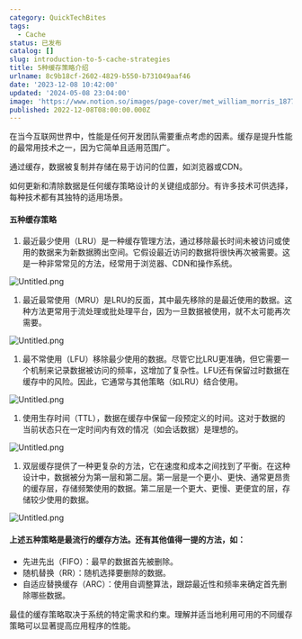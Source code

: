 ```yaml
---
category: QuickTechBites
tags:
  - Cache
status: 已发布
catalog: []
slug: introduction-to-5-cache-strategies
title: 5种缓存策略介绍
urlname: 8c9b18cf-2602-4829-b550-b731049aaf46
date: '2023-12-08 10:42:00'
updated: '2024-05-08 23:04:00'
image: 'https://www.notion.so/images/page-cover/met_william_morris_1877_willow.jpg'
published: 2022-12-08T08:00:00.000Z
---
```


在当今互联网世界中，性能是任何开发团队需要重点考虑的因素。缓存是提升性能的最常用技术之一，因为它简单且适用范围广。


通过缓存，数据被复制并存储在易于访问的位置，如浏览器或CDN。


如何更新和清除数据是任何缓存策略设计的关键组成部分。有许多技术可供选择，每种技术都有其独特的适用场景。


#### 五种缓存策略

1. 最近最少使用（LRU）是一种缓存管理方法，通过移除最长时间未被访问或使用的数据来为新数据腾出空间。它假设最近访问的数据将很快再次被需要。这是一种非常常见的方法，经常用于浏览器、CDN和操作系统。

![Untitled.png](https://prod-files-secure.s3.us-west-2.amazonaws.com/5d24fe63-e567-4804-86f9-9fdc62e13082/74494354-3dc7-4fc2-be3e-7e15913b3f24/Untitled.png?X-Amz-Algorithm=AWS4-HMAC-SHA256&X-Amz-Content-Sha256=UNSIGNED-PAYLOAD&X-Amz-Credential=ASIAZI2LB46676SXGJCS%2F20250213%2Fus-west-2%2Fs3%2Faws4_request&X-Amz-Date=20250213T053649Z&X-Amz-Expires=3600&X-Amz-Security-Token=IQoJb3JpZ2luX2VjEOL%2F%2F%2F%2F%2F%2F%2F%2F%2F%2FwEaCXVzLXdlc3QtMiJHMEUCIAEhzGWBgEpHySKUdErSBGohhYWknv%2BUI1DwsmXh%2FUBDAiEA0VA8oVxajC1sd8Oa21m50cdfjxBXgSiWg3XaUxvdg%2FEqiAQI%2B%2F%2F%2F%2F%2F%2F%2F%2F%2F%2F%2FARAAGgw2Mzc0MjMxODM4MDUiDIdJbmH3h60A8gHiuCrcA9B9vqSluvUdrpWjB%2B1fvdSi8URHVLqsmDcSxVYucrRsAdc4gV7WasCeeTy9HixwAZTGV2Q2K8zAX0mvTmnoea5O9pdh58wKb9g%2FTug96BPKPWz2iOdkqBm9H5MNe7CtbimjJqR7vURVeXifiiiwTChOdyFlFDjKjj5dC4mwICTnqptA26ib3HMn2GJ%2B4N%2FW1aZhnXPQmFcEtCe3Z8CvTPsFr5f9NThSJAvWlj1Ywh%2FVnTdZGHIwqRbEghPl737DZtx%2BnPBfnAsZoUbR%2FMVDVYtGb8n6ZnJ%2BT4OXF8ZDq4QW3C1h8zFRzpUYe1mRVakDEtZrJGQ3mxlCXaTVAyYhfUV2MJwM17%2BgadAlvF1vvmXp2cMZvL1PXSavymrXfcL74EaL8jdEW47AIHrCYbmdl0jnnIt5rFUaHuVIvk5YiE2Uda%2BMCohzhcvoqcQNqwtTHQbV8URowjKFaBg79KQio%2FBGO30o5QjXDNQoJlggo0u861GShW5lOd%2FQ3Ue1hAp3N8mLF62JR91aSHkSKiMQihcU3NAYWibGqTLoTyDjfL%2FshL8nc0%2BDhMqSk8Pr6LUyT9qRfJQu%2Fgh2XyRx2HqQoY6lyhp2orTQQM51DRRPsA98O7yLPLhPI%2FkxPCSWMMSXtb0GOqUBENQ%2FzFEsMWtroneU4w1XXdqGftS8B90YiD%2Flnij%2BI9R7Tlj1b3ShIsGlaOjWohH6gwdUjWb0Bt9KPRAT4w0PN13pjFamAYlg2OdeAepoip7RVpE%2BrLfJBb3v3wrvtFeVR1eNcRwr%2BFKAD58q9PAVP8m9agzSkgmPqvMRqL1e46H6lKaSLLSyHFTgH35eNuYkU8WpHkqiDBZMJbUJitnj1KGn%2BjEb&X-Amz-Signature=087bc53c659e49bdd8992163767e891e884cdf7e825236acbc19410b7820e8c3&X-Amz-SignedHeaders=host&x-id=GetObject)

1. 最近最常使用（MRU）是LRU的反面，其中最先移除的是最近使用的数据。这种方法更常用于流处理或批处理平台，因为一旦数据被使用，就不太可能再次需要。

![Untitled.png](https://prod-files-secure.s3.us-west-2.amazonaws.com/5d24fe63-e567-4804-86f9-9fdc62e13082/9394e615-e149-4cd8-9a1b-e3c39cda8184/Untitled.png?X-Amz-Algorithm=AWS4-HMAC-SHA256&X-Amz-Content-Sha256=UNSIGNED-PAYLOAD&X-Amz-Credential=ASIAZI2LB46676SXGJCS%2F20250213%2Fus-west-2%2Fs3%2Faws4_request&X-Amz-Date=20250213T053649Z&X-Amz-Expires=3600&X-Amz-Security-Token=IQoJb3JpZ2luX2VjEOL%2F%2F%2F%2F%2F%2F%2F%2F%2F%2FwEaCXVzLXdlc3QtMiJHMEUCIAEhzGWBgEpHySKUdErSBGohhYWknv%2BUI1DwsmXh%2FUBDAiEA0VA8oVxajC1sd8Oa21m50cdfjxBXgSiWg3XaUxvdg%2FEqiAQI%2B%2F%2F%2F%2F%2F%2F%2F%2F%2F%2F%2FARAAGgw2Mzc0MjMxODM4MDUiDIdJbmH3h60A8gHiuCrcA9B9vqSluvUdrpWjB%2B1fvdSi8URHVLqsmDcSxVYucrRsAdc4gV7WasCeeTy9HixwAZTGV2Q2K8zAX0mvTmnoea5O9pdh58wKb9g%2FTug96BPKPWz2iOdkqBm9H5MNe7CtbimjJqR7vURVeXifiiiwTChOdyFlFDjKjj5dC4mwICTnqptA26ib3HMn2GJ%2B4N%2FW1aZhnXPQmFcEtCe3Z8CvTPsFr5f9NThSJAvWlj1Ywh%2FVnTdZGHIwqRbEghPl737DZtx%2BnPBfnAsZoUbR%2FMVDVYtGb8n6ZnJ%2BT4OXF8ZDq4QW3C1h8zFRzpUYe1mRVakDEtZrJGQ3mxlCXaTVAyYhfUV2MJwM17%2BgadAlvF1vvmXp2cMZvL1PXSavymrXfcL74EaL8jdEW47AIHrCYbmdl0jnnIt5rFUaHuVIvk5YiE2Uda%2BMCohzhcvoqcQNqwtTHQbV8URowjKFaBg79KQio%2FBGO30o5QjXDNQoJlggo0u861GShW5lOd%2FQ3Ue1hAp3N8mLF62JR91aSHkSKiMQihcU3NAYWibGqTLoTyDjfL%2FshL8nc0%2BDhMqSk8Pr6LUyT9qRfJQu%2Fgh2XyRx2HqQoY6lyhp2orTQQM51DRRPsA98O7yLPLhPI%2FkxPCSWMMSXtb0GOqUBENQ%2FzFEsMWtroneU4w1XXdqGftS8B90YiD%2Flnij%2BI9R7Tlj1b3ShIsGlaOjWohH6gwdUjWb0Bt9KPRAT4w0PN13pjFamAYlg2OdeAepoip7RVpE%2BrLfJBb3v3wrvtFeVR1eNcRwr%2BFKAD58q9PAVP8m9agzSkgmPqvMRqL1e46H6lKaSLLSyHFTgH35eNuYkU8WpHkqiDBZMJbUJitnj1KGn%2BjEb&X-Amz-Signature=007c017cb1942cadad8795c5cf96b55946b6ef95af5d9785935486e636c14788&X-Amz-SignedHeaders=host&x-id=GetObject)

1. 最不常使用（LFU）移除最少使用的数据。尽管它比LRU更准确，但它需要一个机制来记录数据被访问的频率，这增加了复杂性。LFU还有保留过时数据在缓存中的风险。因此，它通常与其他策略（如LRU）结合使用。

![Untitled.png](https://prod-files-secure.s3.us-west-2.amazonaws.com/5d24fe63-e567-4804-86f9-9fdc62e13082/ff489bb8-941e-4617-b208-e17020ed7ada/Untitled.png?X-Amz-Algorithm=AWS4-HMAC-SHA256&X-Amz-Content-Sha256=UNSIGNED-PAYLOAD&X-Amz-Credential=ASIAZI2LB46676SXGJCS%2F20250213%2Fus-west-2%2Fs3%2Faws4_request&X-Amz-Date=20250213T053649Z&X-Amz-Expires=3600&X-Amz-Security-Token=IQoJb3JpZ2luX2VjEOL%2F%2F%2F%2F%2F%2F%2F%2F%2F%2FwEaCXVzLXdlc3QtMiJHMEUCIAEhzGWBgEpHySKUdErSBGohhYWknv%2BUI1DwsmXh%2FUBDAiEA0VA8oVxajC1sd8Oa21m50cdfjxBXgSiWg3XaUxvdg%2FEqiAQI%2B%2F%2F%2F%2F%2F%2F%2F%2F%2F%2F%2FARAAGgw2Mzc0MjMxODM4MDUiDIdJbmH3h60A8gHiuCrcA9B9vqSluvUdrpWjB%2B1fvdSi8URHVLqsmDcSxVYucrRsAdc4gV7WasCeeTy9HixwAZTGV2Q2K8zAX0mvTmnoea5O9pdh58wKb9g%2FTug96BPKPWz2iOdkqBm9H5MNe7CtbimjJqR7vURVeXifiiiwTChOdyFlFDjKjj5dC4mwICTnqptA26ib3HMn2GJ%2B4N%2FW1aZhnXPQmFcEtCe3Z8CvTPsFr5f9NThSJAvWlj1Ywh%2FVnTdZGHIwqRbEghPl737DZtx%2BnPBfnAsZoUbR%2FMVDVYtGb8n6ZnJ%2BT4OXF8ZDq4QW3C1h8zFRzpUYe1mRVakDEtZrJGQ3mxlCXaTVAyYhfUV2MJwM17%2BgadAlvF1vvmXp2cMZvL1PXSavymrXfcL74EaL8jdEW47AIHrCYbmdl0jnnIt5rFUaHuVIvk5YiE2Uda%2BMCohzhcvoqcQNqwtTHQbV8URowjKFaBg79KQio%2FBGO30o5QjXDNQoJlggo0u861GShW5lOd%2FQ3Ue1hAp3N8mLF62JR91aSHkSKiMQihcU3NAYWibGqTLoTyDjfL%2FshL8nc0%2BDhMqSk8Pr6LUyT9qRfJQu%2Fgh2XyRx2HqQoY6lyhp2orTQQM51DRRPsA98O7yLPLhPI%2FkxPCSWMMSXtb0GOqUBENQ%2FzFEsMWtroneU4w1XXdqGftS8B90YiD%2Flnij%2BI9R7Tlj1b3ShIsGlaOjWohH6gwdUjWb0Bt9KPRAT4w0PN13pjFamAYlg2OdeAepoip7RVpE%2BrLfJBb3v3wrvtFeVR1eNcRwr%2BFKAD58q9PAVP8m9agzSkgmPqvMRqL1e46H6lKaSLLSyHFTgH35eNuYkU8WpHkqiDBZMJbUJitnj1KGn%2BjEb&X-Amz-Signature=b07358063c139fabc2f71ef90606570ab119564ce96676960db3d2dbbc6b3eee&X-Amz-SignedHeaders=host&x-id=GetObject)

1. 使用生存时间（TTL），数据在缓存中保留一段预定义的时间。这对于数据的当前状态只在一定时间内有效的情况（如会话数据）是理想的。

![Untitled.png](https://prod-files-secure.s3.us-west-2.amazonaws.com/5d24fe63-e567-4804-86f9-9fdc62e13082/480ed8d3-f3c7-4a40-a9c6-4ca2e915c139/Untitled.png?X-Amz-Algorithm=AWS4-HMAC-SHA256&X-Amz-Content-Sha256=UNSIGNED-PAYLOAD&X-Amz-Credential=ASIAZI2LB46676SXGJCS%2F20250213%2Fus-west-2%2Fs3%2Faws4_request&X-Amz-Date=20250213T053649Z&X-Amz-Expires=3600&X-Amz-Security-Token=IQoJb3JpZ2luX2VjEOL%2F%2F%2F%2F%2F%2F%2F%2F%2F%2FwEaCXVzLXdlc3QtMiJHMEUCIAEhzGWBgEpHySKUdErSBGohhYWknv%2BUI1DwsmXh%2FUBDAiEA0VA8oVxajC1sd8Oa21m50cdfjxBXgSiWg3XaUxvdg%2FEqiAQI%2B%2F%2F%2F%2F%2F%2F%2F%2F%2F%2F%2FARAAGgw2Mzc0MjMxODM4MDUiDIdJbmH3h60A8gHiuCrcA9B9vqSluvUdrpWjB%2B1fvdSi8URHVLqsmDcSxVYucrRsAdc4gV7WasCeeTy9HixwAZTGV2Q2K8zAX0mvTmnoea5O9pdh58wKb9g%2FTug96BPKPWz2iOdkqBm9H5MNe7CtbimjJqR7vURVeXifiiiwTChOdyFlFDjKjj5dC4mwICTnqptA26ib3HMn2GJ%2B4N%2FW1aZhnXPQmFcEtCe3Z8CvTPsFr5f9NThSJAvWlj1Ywh%2FVnTdZGHIwqRbEghPl737DZtx%2BnPBfnAsZoUbR%2FMVDVYtGb8n6ZnJ%2BT4OXF8ZDq4QW3C1h8zFRzpUYe1mRVakDEtZrJGQ3mxlCXaTVAyYhfUV2MJwM17%2BgadAlvF1vvmXp2cMZvL1PXSavymrXfcL74EaL8jdEW47AIHrCYbmdl0jnnIt5rFUaHuVIvk5YiE2Uda%2BMCohzhcvoqcQNqwtTHQbV8URowjKFaBg79KQio%2FBGO30o5QjXDNQoJlggo0u861GShW5lOd%2FQ3Ue1hAp3N8mLF62JR91aSHkSKiMQihcU3NAYWibGqTLoTyDjfL%2FshL8nc0%2BDhMqSk8Pr6LUyT9qRfJQu%2Fgh2XyRx2HqQoY6lyhp2orTQQM51DRRPsA98O7yLPLhPI%2FkxPCSWMMSXtb0GOqUBENQ%2FzFEsMWtroneU4w1XXdqGftS8B90YiD%2Flnij%2BI9R7Tlj1b3ShIsGlaOjWohH6gwdUjWb0Bt9KPRAT4w0PN13pjFamAYlg2OdeAepoip7RVpE%2BrLfJBb3v3wrvtFeVR1eNcRwr%2BFKAD58q9PAVP8m9agzSkgmPqvMRqL1e46H6lKaSLLSyHFTgH35eNuYkU8WpHkqiDBZMJbUJitnj1KGn%2BjEb&X-Amz-Signature=370ce846d8ad2352b4b99c1e4d8a4f580c7e13b82f4c966117e148aca584e6bd&X-Amz-SignedHeaders=host&x-id=GetObject)

1. 双层缓存提供了一种更复杂的方法，它在速度和成本之间找到了平衡。在这种设计中，数据被分为第一层和第二层。第一层是一个更小、更快、通常更昂贵的缓存层，存储频繁使用的数据。第二层是一个更大、更慢、更便宜的层，存储较少使用的数据。

![Untitled.png](https://prod-files-secure.s3.us-west-2.amazonaws.com/5d24fe63-e567-4804-86f9-9fdc62e13082/35e68090-275d-4707-9e9a-ce86f000e9eb/Untitled.png?X-Amz-Algorithm=AWS4-HMAC-SHA256&X-Amz-Content-Sha256=UNSIGNED-PAYLOAD&X-Amz-Credential=ASIAZI2LB46676SXGJCS%2F20250213%2Fus-west-2%2Fs3%2Faws4_request&X-Amz-Date=20250213T053649Z&X-Amz-Expires=3600&X-Amz-Security-Token=IQoJb3JpZ2luX2VjEOL%2F%2F%2F%2F%2F%2F%2F%2F%2F%2FwEaCXVzLXdlc3QtMiJHMEUCIAEhzGWBgEpHySKUdErSBGohhYWknv%2BUI1DwsmXh%2FUBDAiEA0VA8oVxajC1sd8Oa21m50cdfjxBXgSiWg3XaUxvdg%2FEqiAQI%2B%2F%2F%2F%2F%2F%2F%2F%2F%2F%2F%2FARAAGgw2Mzc0MjMxODM4MDUiDIdJbmH3h60A8gHiuCrcA9B9vqSluvUdrpWjB%2B1fvdSi8URHVLqsmDcSxVYucrRsAdc4gV7WasCeeTy9HixwAZTGV2Q2K8zAX0mvTmnoea5O9pdh58wKb9g%2FTug96BPKPWz2iOdkqBm9H5MNe7CtbimjJqR7vURVeXifiiiwTChOdyFlFDjKjj5dC4mwICTnqptA26ib3HMn2GJ%2B4N%2FW1aZhnXPQmFcEtCe3Z8CvTPsFr5f9NThSJAvWlj1Ywh%2FVnTdZGHIwqRbEghPl737DZtx%2BnPBfnAsZoUbR%2FMVDVYtGb8n6ZnJ%2BT4OXF8ZDq4QW3C1h8zFRzpUYe1mRVakDEtZrJGQ3mxlCXaTVAyYhfUV2MJwM17%2BgadAlvF1vvmXp2cMZvL1PXSavymrXfcL74EaL8jdEW47AIHrCYbmdl0jnnIt5rFUaHuVIvk5YiE2Uda%2BMCohzhcvoqcQNqwtTHQbV8URowjKFaBg79KQio%2FBGO30o5QjXDNQoJlggo0u861GShW5lOd%2FQ3Ue1hAp3N8mLF62JR91aSHkSKiMQihcU3NAYWibGqTLoTyDjfL%2FshL8nc0%2BDhMqSk8Pr6LUyT9qRfJQu%2Fgh2XyRx2HqQoY6lyhp2orTQQM51DRRPsA98O7yLPLhPI%2FkxPCSWMMSXtb0GOqUBENQ%2FzFEsMWtroneU4w1XXdqGftS8B90YiD%2Flnij%2BI9R7Tlj1b3ShIsGlaOjWohH6gwdUjWb0Bt9KPRAT4w0PN13pjFamAYlg2OdeAepoip7RVpE%2BrLfJBb3v3wrvtFeVR1eNcRwr%2BFKAD58q9PAVP8m9agzSkgmPqvMRqL1e46H6lKaSLLSyHFTgH35eNuYkU8WpHkqiDBZMJbUJitnj1KGn%2BjEb&X-Amz-Signature=02aee819ad0b6077667e384a00792a36b700b08e7cf117b558ea325855a56b95&X-Amz-SignedHeaders=host&x-id=GetObject)


#### 上述五种策略是最流行的缓存方法。还有其他值得一提的方法，如：

- 先进先出（FIFO）：最早的数据首先被删除。
- 随机替换（RR）：随机选择要删除的数据。
- 自适应替换缓存（ARC）：使用自调整算法，跟踪最近性和频率来确定首先删除哪些数据。

最佳的缓存策略取决于系统的特定需求和约束。理解并适当地利用可用的不同缓存策略可以显著提高应用程序的性能。

